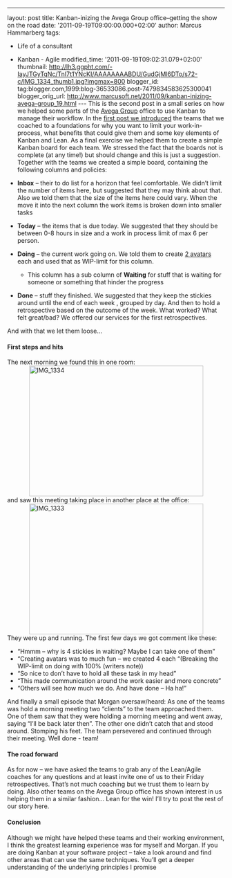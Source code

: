 ---
layout: post
title: Kanban-inizing the Avega Group office–getting
the show on the road
date: '2011-09-19T09:00:00.000+02:00'
author: Marcus Hammarberg
tags:
  - Life of a consultant
  - Kanban - Agile
modified_time: '2011-09-19T09:02:31.079+02:00'
thumbnail: http://lh3.ggpht.com/-IayJTGyTqNc/TnI7t1YNcKI/AAAAAAAABDU/GudGjMl6DTo/s72-c/IMG_1334_thumb1.jpg?imgmax=800
blogger_id: tag:blogger.com,1999:blog-36533086.post-7479834583625300041
blogger_orig_url: http://www.marcusoft.net/2011/09/kanban-inizing-avega-group_19.html ---
This is the second post in a small series on how we helped some parts of
the <a href="http://www.avegagroup.se/" target="_blank">Avega Group</a>
office to use Kanban to manage their workflow.
In the [first post we
introduced](http://www.marcusoft.net/2011/09/kanban-inizing-avega-group.html)
the teams that we coached to a foundations for why you want to limit
your work-in-process, what benefits that could give them and some key
elements of Kanban and Lean.
As a final exercise we helped them to create a simple Kanban board for
each team. We stressed the fact that the boards not is complete (at any
time!) but should change and this is just a suggestion.
Together with the teams we created a simple
board, containing the following columns and policies:

-   **Inbox** – their to do list for a horizon that feel comfortable. We
    didn’t limit the number of items here, but suggested that they may
    think about that.
    Also we told them that the size of the items here could vary. When
    the move it into the next column the work items is broken down into
    smaller tasks
-   **Today** – the items that is due today. We suggested that they
    should be between 0-8 hours in size and a work in process limit of
    max 6 per person.
-   **Doing** – the current work going on. We told them to create
    <a href="http://www.southparkstudios.se/avatar" target="_blank">2
    avatars</a> each and used that as WIP-limit for this column.
    -   This column has a sub column of **Waiting** for stuff that is
        waiting for someone or something that hinder the progress
-   **Done** – stuff they finished. We suggested that they keep the
    stickies around until the end of each week , grouped by day. And
    then to hold a retrospective based on the outcome of the week. What
    worked? What felt great/bad?
    We offered our services for the first retrospectives.

And with that we let them loose…

#### First steps and hits

The next morning we found this in one room:
[<img
src="http://lh3.ggpht.com/-IayJTGyTqNc/TnI7t1YNcKI/AAAAAAAABDU/GudGjMl6DTo/IMG_1334_thumb1.jpg?imgmax=800"
title="IMG_1334" data-border="0"
style="background-image: none; border-bottom-width: 0px; border-left-width: 0px; border-right-width: 0px; border-top-width: 0px; display: block; float: none; margin: 0px auto; padding-left: 0px; padding-right: 0px; padding-top: 0px;"
width="403" height="302" alt="IMG_1334" />](http://lh3.ggpht.com/-Ymzt_9afvhI/TnI7ta7fCoI/AAAAAAAABDQ/BLHgTSFYbjk/s1600-h/IMG_13345.jpg)
and saw this meeting taking place in another place at the office:
[<img
src="http://lh4.ggpht.com/-nVKnTEmwDyI/TnI7vVhADgI/AAAAAAAABDc/6l9F2p1MST4/IMG_1333_thumb1.jpg?imgmax=800"
title="IMG_1333" data-border="0"
style="background-image: none; border-bottom-width: 0px; border-left-width: 0px; border-right-width: 0px; border-top-width: 0px; display: block; float: none; margin: 0px auto; padding-left: 0px; padding-right: 0px; padding-top: 0px;"
width="403" height="302" alt="IMG_1333" />](http://lh4.ggpht.com/-wci4GQqDYrI/TnI7uoGbldI/AAAAAAAABDY/wW5NYxCUxps/s1600-h/IMG_13335.jpg)
They were up and running. The first few days we got comment like
these:

-   “Hmmm – why is 4 stickies in waiting? Maybe I can take one of them”
-   “Creating avatars was to much fun – we created 4 each “(Breaking the
    WIP-limit on doing with 100% (writers note))
-   “So nice to don’t have to hold all these task in my head”
-   “This made communication around the work easier and more concrete”
-   “Others will see how much we do. And have done – Ha ha!”

And finally a small episode that Morgan oversaw/heard:
As one of the teams was hold a morning meeting two “clients” to the team
approached them. One of them saw that they were holding a morning
meeting and went away, saying “I’ll be back later then”. The other one
didn’t catch that and stood around. Stomping his feet. The team
persevered and continued through their meeting.
Well done - team!

#### The road forward

As for now – we have asked the teams to grab any of the Lean/Agile
coaches for any questions and at least invite one of us to their Friday
retrospectives. That’s not much coaching but we trust them to learn by
doing.
Also other teams on the Avega Group office has shown interest in us
helping them in a similar fashion… Lean for the win!
I’ll try to post the rest of our story here.

#### Conclusion

Although we might have helped these teams and their working environment,
I think the greatest learning experience was for myself and Morgan. If
you are doing Kanban at your software project – take a look around and
find other areas that can use the same techniques. You’ll get a deeper
understanding of the underlying principles I promise
